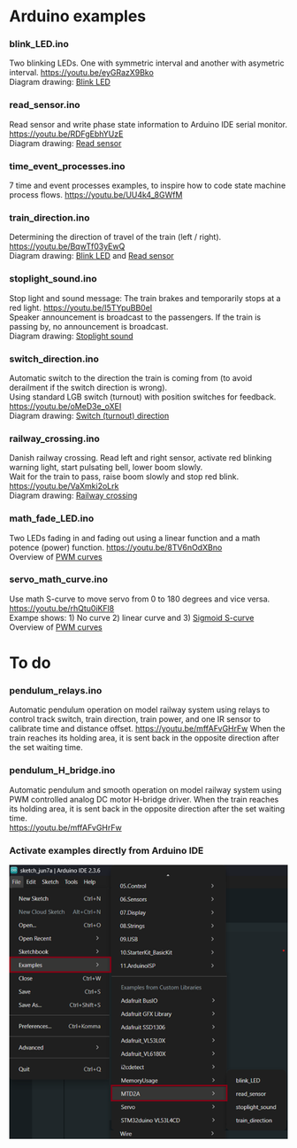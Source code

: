 # Arduino examples

### blink_LED.ino
Two blinking LEDs. One with symmetric interval and another with asymetric interval. https://youtu.be/eyGRazX9Bko
<br/> Diagram drawing: [Blink LED](/image/blink_LED.png)

### read_sensor.ino
Read sensor and write phase state information to Arduino IDE serial monitor. https://youtu.be/RDFgEbhYUzE
<br/> Diagram drawing: [Read sensor](/image/read_sensor.png)

### time_event_processes.ino
7 time and event processes examples, to inspire how to code state machine process flows. https://youtu.be/UU4k4_8GWfM

### train_direction.ino
Determining the direction of travel of the train (left / right). https://youtu.be/BqwTf03yEwQ
<br/> Diagram drawing: [Blink LED](/image/blink_LED.png) and [Read sensor](/image/read_sensor.png)

### stoplight_sound.ino
Stop light and sound message: The train brakes and temporarily stops at a red light. https://youtu.be/I5TYpuBB0eI
<br/> Speaker announcement is broadcast to the passengers. If the train is passing by, no announcement is broadcast.
<br/> Diagram drawing: [Stoplight sound](/image/stoplight_sound.png)

### switch_direction.ino
Automatic switch to the direction the train is coming from (to avoid derailment if the switch direction is wrong).
<br/> Using standard LGB switch (turnout) with position switches for feedback. https://youtu.be/oMeD3e_oXEI
<br/> Diagram drawing: [Switch (turnout) direction](/image/switch_direction.png)

### railway_crossing.ino
Danish railway crossing. Read left and right sensor, activate red blinking warning light, start pulsating bell, lower boom slowly. 
<br/> Wait for the train to pass, raise boom slowly and stop red blink. https://youtu.be/VaXmki2oLrk
<br/> Diagram drawing: [Railway crossing](/image/railway_crossing.png)

### math_fade_LED.ino
Two LEDs fading in and fading out using a linear function and a math potence (power) function. https://youtu.be/8TV6nOdXBno
<br/> Overview of [PWM curves](/doc/PWM_curves.pdf)

### servo_math_curve.ino
Use math S-curve to move servo from 0 to 180 degrees and vice versa. https://youtu.be/rhQtu0iKFl8
<br/> Exampe shows: 1) No curve 2) linear curve and 3) [Sigmoid S-curve](https://en.wikipedia.org/wiki/Sigmoid_function)
<br/> Overview of [PWM curves](/doc/PWM_curves.pdf)

# To do

### pendulum_relays.ino
Automatic pendulum operation on model railway system using relays to control track switch, train direction, train power, and one IR sensor to calibrate time and distance offset. https://youtu.be/mffAFvGHrFw
When the train reaches its holding area, it is sent back in the opposite direction after the set waiting time.

### pendulum_H_bridge.ino
Automatic pendulum and smooth operation on model railway system using PWM controlled analog DC motor H-bridge driver. 
When the train reaches its holding area, it is sent back in the opposite direction after the set waiting time.
<br/>https://youtu.be/mffAFvGHrFw
<br/>

### Activate examples directly from Arduino IDE

![](/examples/Arduino-examples.png)
